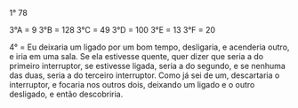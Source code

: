 1° 78

3°A = 9
3°B = 128
3°C = 49
3°D = 100
3°E = 13
3°F = 20

4° = Eu deixaria um ligado por um bom tempo, desligaria, e acenderia outro, e iria em uma sala. Se ela estivesse quente, quer dizer que seria a do primeiro interruptor, se estivesse ligada, seria a do segundo, e se nenhuma das duas, seria a do terceiro interruptor. Como já sei de um, descartaria o interruptor, e focaria nos outros dois, deixando um ligado e o outro desligado, e então descobriria.